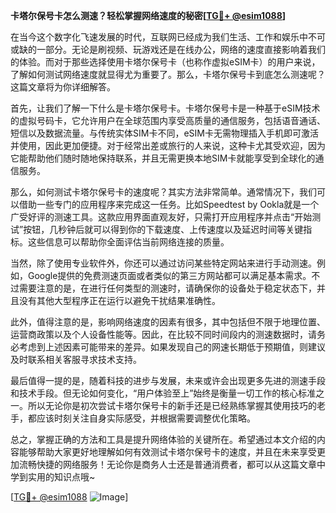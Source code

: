 **卡塔尔保号卡怎么测速？轻松掌握网络速度的秘密[[TG💪+ @esim1088](https://t.me/s/esim1088)]**

在当今这个数字化飞速发展的时代，互联网已经成为我们生活、工作和娱乐中不可或缺的一部分。无论是刷视频、玩游戏还是在线办公，网络的速度直接影响着我们的体验。而对于那些选择使用卡塔尔保号卡（也称作虚拟eSIM卡）的用户来说，了解如何测试网络速度就显得尤为重要了。那么，卡塔尔保号卡到底怎么测速呢？这篇文章将为你详细解答。

首先，让我们了解一下什么是卡塔尔保号卡。卡塔尔保号卡是一种基于eSIM技术的虚拟号码卡，它允许用户在全球范围内享受高质量的通信服务，包括语音通话、短信以及数据流量。与传统实体SIM卡不同，eSIM卡无需物理插入手机即可激活并使用，因此更加便捷。对于经常出差或旅行的人来说，这种卡尤其受欢迎，因为它能帮助他们随时随地保持联系，并且无需更换本地SIM卡就能享受到全球化的通信服务。

那么，如何测试卡塔尔保号卡的速度呢？其实方法非常简单。通常情况下，我们可以借助一些专门的应用程序来完成这一任务。比如Speedtest by Ookla就是一个广受好评的测速工具。这款应用界面直观友好，只需打开应用程序并点击“开始测试”按钮，几秒钟后就可以得到你的下载速度、上传速度以及延迟时间等关键指标。这些信息可以帮助你全面评估当前网络连接的质量。

当然，除了使用专业软件外，你还可以通过访问某些特定网站来进行手动测速。例如，Google提供的免费测速页面或者类似的第三方网站都可以满足基本需求。不过需要注意的是，在进行任何类型的测速时，请确保你的设备处于稳定状态下，并且没有其他大型程序正在运行以避免干扰结果准确性。

此外，值得注意的是，影响网络速度的因素有很多，其中包括但不限于地理位置、运营商政策以及个人设备性能等。因此，在比较不同时间段内的测速数据时，请务必考虑到上述因素可能带来的差异。如果发现自己的网速长期低于预期值，则建议及时联系相关客服寻求技术支持。

最后值得一提的是，随着科技的进步与发展，未来或许会出现更多先进的测速手段和技术手段。但无论如何变化，“用户体验至上”始终是衡量一切工作的核心标准之一。所以无论你是初次尝试卡塔尔保号卡的新手还是已经熟练掌握其使用技巧的老手，都应该时刻关注自身实际感受，并根据需要调整优化策略。

总之，掌握正确的方法和工具是提升网络体验的关键所在。希望通过本文介绍的内容能够帮助大家更好地理解如何有效测试卡塔尔保号卡的速度，并且在未来享受更加流畅快捷的网络服务！无论你是商务人士还是普通消费者，都可以从这篇文章中学到实用的知识点哦~

[[TG💪+ @esim1088](https://t.me/s/esim1088) ![Image](https://i.postimg.cc/4NQfJmqS/Snipaste-2025-05-13-00-14-12.png)]
